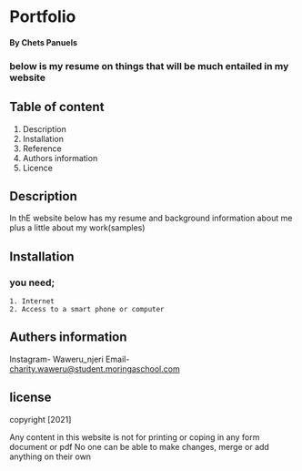 # Portfolio

#### By Chets Panuels
 ### below is my resume on things that will be much entailed in my website

 ## Table of content

 1. Description
 2. Installation
 3. Reference
 4. Authors information
 5. Licence


## Description
In thE website below has my resume and background information about me plus a little about my work(samples)

## Installation
 ### you need;
    1. Internet
    2. Access to a smart phone or computer

## Authers information
Instagram- Waweru_njeri
Email- charity.waweru@student.moringaschool.com


## license
copyright [2021]

Any content in this website is not for printing or coping  in any form document or pdf 
No one can be able to make changes, merge or add anything on their own 

